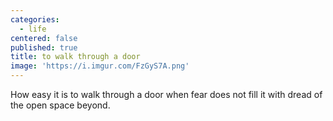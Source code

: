 ```yaml
---
categories:
  - life
centered: false
published: true
title: to walk through a door
image: 'https://i.imgur.com/FzGyS7A.png'
---
```

How easy it is
to walk through a door
when fear 
does not fill it with dread
of the open space beyond.

